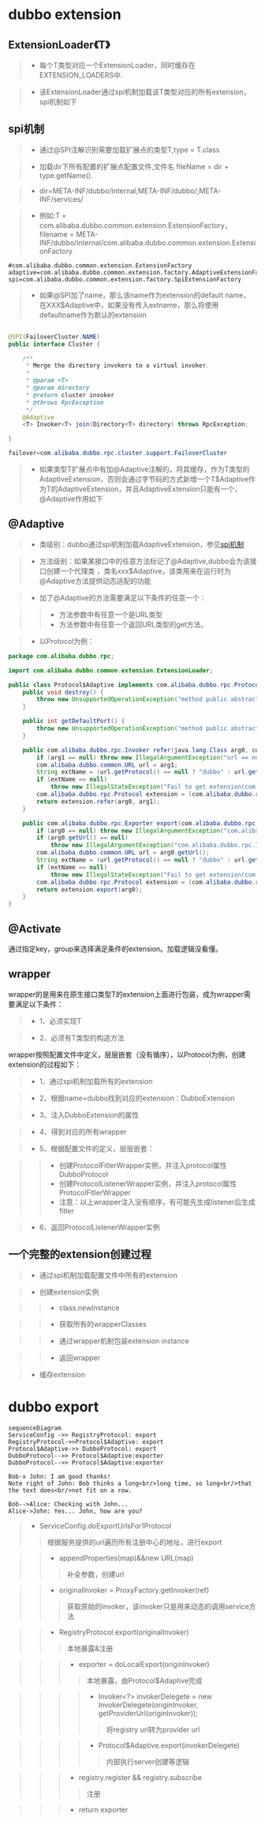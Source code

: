 

# dubbo extension
## ExtensionLoader《T》 
>- 每个T类型对应一个ExtensionLoader，同时缓存在EXTENSION_LOADERS中.

>- 该ExtensionLoader通过spi机制加载该T类型对应的所有extension，spi机制如下

## spi机制
>- 通过@SPI注解识别需要加载扩展点的类型T,type = T.class

>- 加载dir下所有配置的扩展点配置文件,文件名 fileName = dir + type.getName().

>- dir=META-INF/dubbo/internal;META-INF/dubbo/;META-INF/services/

>- 例如:T = com.alibaba.dubbo.common.extension.ExtensionFactory，filename = META-INF/dubbo/internal/com.alibaba.dubbo.common.extension.ExtensionFactory

```
#com.alibaba.dubbo.common.extension.ExtensionFactory
adaptive=com.alibaba.dubbo.common.extension.factory.AdaptiveExtensionFactory
spi=com.alibaba.dubbo.common.extension.factory.SpiExtensionFactory
```

>- 如果@SPI加了name，那么该name作为extension的default name，在XXX$Adaptive中，如果没有传入extname，那么将使用defaultname作为默认的extension

```java

@SPI(FailoverCluster.NAME)
public interface Cluster {

    /**
     * Merge the directory invokers to a virtual invoker.
     *
     * @param <T>
     * @param directory
     * @return cluster invoker
     * @throws RpcException
     */
    @Adaptive
    <T> Invoker<T> join(Directory<T> directory) throws RpcException;

}

failover=com.alibaba.dubbo.rpc.cluster.support.FailoverCluster
```

>- 如果类型T扩展点中有加@Adaptive注解的，将其缓存，作为T类型的AdaptiveExtension，否则会通过字节码的方式新增一个T$Adaptive作为T的AdaptiveExtension，并且AdaptiveExtension只能有一个，@Adaptive作用如下


## @Adaptive
>- 类级别：dubbo通过spi机制加载AdaptiveExtension，参见[spi机制](spi机制)

>- 方法级别：如果某接口中的任意方法标记了@Adaptive,dubbo会为该接口创建一个代理类 ，类名xxx$Adaptive，该类用来在运行时为@Adaptive方法提供动态适配的功能

>- 加了@Adaptive的方法需要满足以下条件的任意一个：

>>- 方法参数中有任意一个是URL类型
>>- 方法参数中有任意一个返回URL类型的get方法。

>- 以Protocol为例：

```java
package com.alibaba.dubbo.rpc;

import com.alibaba.dubbo.common.extension.ExtensionLoader;

public class Protocol$Adaptive implements com.alibaba.dubbo.rpc.Protocol {
    public void destroy() {
        throw new UnsupportedOperationException("method public abstract void com.alibaba.dubbo.rpc.Protocol.destroy() of interface commonom.alibaba.dubbo.rpc.Protocol is not adaptive method!");
    }

    public int getDefaultPort() {
        throw new UnsupportedOperationException("method public abstract int com.alibaba.dubbo.rpc.Protocol.getDefaultPort() of interface com.alibaba.dubbo.rpc.Protocol is not adaptive method!");
    }

    public com.alibaba.dubbo.rpc.Invoker refer(java.lang.Class arg0, com.alibaba.dubbo.common.URL arg1) throws com.alibaba.dubbo.rpc.RpcException {
        if (arg1 == null) throw new IllegalArgumentException("url == null");
        com.alibaba.dubbo.common.URL url = arg1;
        String extName = (url.getProtocol() == null ? "dubbo" : url.getProtocol());
        if (extName == null)
            throw new IllegalStateException("Fail to get extension(com.alibaba.dubbo.rpc.Protocol) name from url(" + url.toString() + ") use keys([protocol])");
        com.alibaba.dubbo.rpc.Protocol extension = (com.alibaba.dubbo.rpc.Protocol) ExtensionLoader.getExtensionLoader(com.alibaba.dubbo.rpc.Protocol.class).getExtension(extName);
        return extension.refer(arg0, arg1);
    }

    public com.alibaba.dubbo.rpc.Exporter export(com.alibaba.dubbo.rpc.Invoker arg0) throws com.alibaba.dubbo.rpc.RpcException {
        if (arg0 == null) throw new IllegalArgumentException("com.alibaba.dubbo.rpc.Invoker argument == null");
        if (arg0.getUrl() == null)
            throw new IllegalArgumentException("com.alibaba.dubbo.rpc.Invoker argument getUrl() == null");
        com.alibaba.dubbo.common.URL url = arg0.getUrl();
        String extName = (url.getProtocol() == null ? "dubbo" : url.getProtocol());
        if (extName == null)
            throw new IllegalStateException("Fail to get extension(com.alibaba.dubbo.rpc.Protocol) name from url(" + url.toString() + ") use keys([protocol])");
        com.alibaba.dubbo.rpc.Protocol extension = (com.alibaba.dubbo.rpc.Protocol) ExtensionLoader.getExtensionLoader(com.alibaba.dubbo.rpc.Protocol.class).getExtension(extName);
        return extension.export(arg0);
    }
}
```


## @Activate
通过指定key，group来选择满足条件的extension。加载逻辑没看懂。

## wrapper
wrapper的是用来在原生接口类型T的extension上面进行包装，成为wrapper需要满足以下条件：
>- 1、必须实现T

>- 2、必须有T类型的构造方法

wrapper按照配置文件中定义，层层嵌套（没有循序），以Protocol为例，创建extension的过程如下：
>- 1、通过spi机制加载所有的extension

>- 2、根据name=dubbo找到对应的extension：DubboExtension

>- 3、注入DubboExtension的属性

>- 4、得到对应的所有wrapper

>- 5、根据配置文件的定义，层层嵌套：

>>- 创建ProtocolFitlerWrapper实例，并注入protocol属性DubboProtocol
>>- 创建ProtocolListenerWrapper实例，并注入protocol属性ProtocolFitlerWrapper
>>- 注意：以上wrapper注入没有顺序，有可能先生成listener后生成fitler

>- 6、返回ProtocolListenerWrapper实例

## 一个完整的extension创建过程
>- 通过spi机制加载配置文件中所有的extension

>- 创建extension实例

>>- class.newInstance

>>- 获取所有的wrapperClasses

>>- 通过wrapper机制包装extension instance

>>- 返回wrapper

>- 缓存extension

# dubbo export

```mermaid
sequenceDiagram
ServiceConfig ->> RegistryProtocol: export
RegistryProtocol->>Protocol$Adaptive: export
Protocol$Adaptive->> DubboProtocol: export
DubboProtocol-->> Protocol$Adaptive:exporter
DubboProtocol-->> Protocol$Adaptive:exporter

Bob-x John: I am good thanks!
Note right of John: Bob thinks a long<br/>long time, so long<br/>that the text does<br/>not fit on a row.

Bob-->Alice: Checking with John...
Alice->John: Yes... John, how are you?
```

>- ServiceConfig.doExportUrlsFor1Protocol
>> 根据服务提供的url遍历所有注册中心的地址，进行export

>>- appendProperties(map)&&new URL(map)
>>> 补全参数，创建url

>>- originalInvoker = ProxyFactory.getInvoker(ref)
>>> 获取原始的invoker，该invoker只是用来动态的调用service方法

>>- RegistryProtocol.export(originalInvoker)
>>> 本地暴露&注册

>>>- exporter = doLocalExport(originInvoker)
>>>> 本地暴露，由Protocol$Adaptive完成

>>>>- Invoker<?> invokerDelegete = new InvokerDelegete<T>(originInvoker, getProviderUrl(originInvoker));
>>>>> 将registry url转为provider url

>>>>- Protocol$Adaptive.export(invokerDelegete)
>>>>> 内部执行server创建等逻辑

>>>- registry.register && registry.subscribe
>>>> 注册

>>>- return exporter



<!--stackedit_data:
eyJoaXN0b3J5IjpbLTkwNzU4MDQxN119
-->